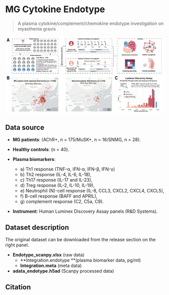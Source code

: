 # MG Cytokine Endotype
> A plasma cytokine/complement/chemokine endotype investigation on myasthenia gravis 

![Fig 1-01](./Figures/Workflow.png)

## Data source

- **MG patients**: (AChR+, n = 175/MuSK+, n = 16/SNMG,  n = 28).
- **Healthy controls**: (n = 40).

- **Plasma biomarkers**:  
  - a) Th1 response (TNF-α, IFN-α, IFN-β, IFN-γ)
  - b) Th2 response (IL-4, IL-6, IL-18), 
  - c) Th17 response (IL-17 and IL-23), 
  - d) Treg response (IL-2, IL-10, IL-19), 
  - e) Neutrophil (N)-cell response (IL-8, CCL3, CXCL2, CXCL4, CXCL5), 
  - f) B-cell response (BAFF and APRIL), 
  - g) complement response (C2, C5a, C9).

- **Instrument**: Human Luminex Discovery Assay panels (R&D Systems).

## Dataset description 

The original dataset can be downloaded from the release section on the right panel.

- **Endotype_scanpy.xlsx** (raw data)
  - **Integration.endotype **(plasma biomarker data, pg/ml)
  - **Integration.meta** (meta data)
- **adata_endotype.h5ad** (Scanpy processed data)

## Citation







